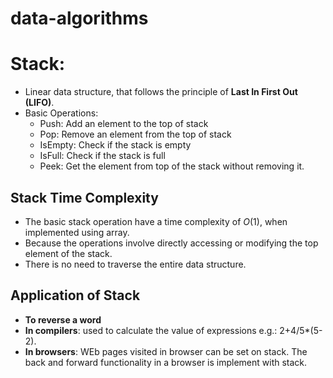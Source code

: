 # data-algorithms

# Stack:
* Linear data structure, that follows the principle of __Last In First Out (LIFO)__.
* Basic Operations:
  * Push: Add an element to the top of stack
  * Pop: Remove an element from the top of stack
  * IsEmpty: Check if the stack is empty
  * IsFull: Check if the stack is full
  * Peek: Get the element from top of the stack without removing it.

## Stack Time Complexity
* The basic stack operation have a time complexity of $O(1)$, when implemented using array.
* Because the operations involve directly accessing or modifying the top element of the stack.
* There is no need to traverse the entire data structure.

## Application of Stack
* __To reverse a word__
* __In compilers__: used to calculate the value of expressions e.g.: 2+4/5*(5-2).
* __In browsers__: WEb pages visited in browser can be set on stack. The back and forward functionality in a browser is implement with stack.